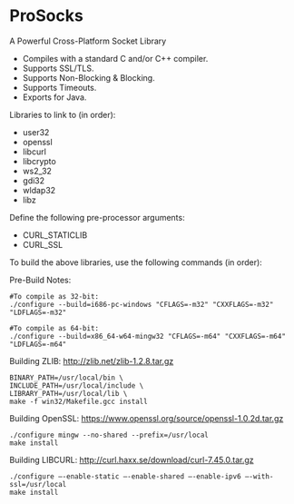 ProSocks
========

A Powerful Cross-Platform Socket Library

- Compiles with a standard C and/or C++ compiler.
- Supports SSL/TLS.
- Supports Non-Blocking & Blocking.
- Supports Timeouts.
- Exports for Java.


Libraries to link to (in order):

  - user32
  - openssl
  - libcurl
  - libcrypto
  - ws2_32
  - gdi32
  - wldap32
  - libz
  
Define the following pre-processor arguments:
  - CURL_STATICLIB
  - CURL_SSL

To build the above libraries, use the following commands (in order):

Pre-Build Notes:

    #To compile as 32-bit:
    ./configure --build=i686-pc-windows "CFLAGS=-m32" "CXXFLAGS=-m32" "LDFLAGS=-m32"
    
    #To compile as 64-bit:
    ./configure --build=x86_64-w64-mingw32 "CFLAGS=-m64" "CXXFLAGS=-m64" "LDFLAGS=-m64"



Building ZLIB: http://zlib.net/zlib-1.2.8.tar.gz

    BINARY_PATH=/usr/local/bin \
    INCLUDE_PATH=/usr/local/include \
    LIBRARY_PATH=/usr/local/lib \
    make -f win32/Makefile.gcc install


Building OpenSSL: https://www.openssl.org/source/openssl-1.0.2d.tar.gz

    ./configure mingw --no-shared --prefix=/usr/local
    make install


Building LIBCURL: http://curl.haxx.se/download/curl-7.45.0.tar.gz

    ./configure —-enable-static —-enable-shared —-enable-ipv6 —-with-ssl=/usr/local
    make install
